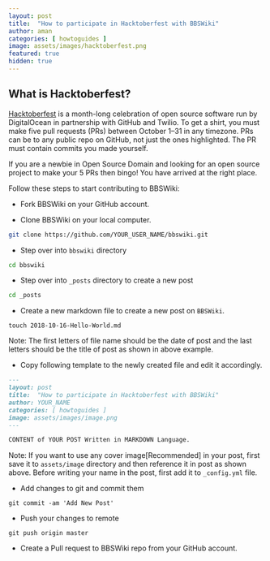 ```yaml
---
layout: post
title:  "How to participate in Hacktoberfest with BBSWiki"
author: aman
categories: [ howtoguides ]
image: assets/images/hacktoberfest.png
featured: true
hidden: true
---
```


## What is Hacktoberfest?

[Hacktoberfest](https://hacktoberfest.digitalocean.com) is a month-long celebration of open source software run by DigitalOcean in partnership with GitHub and Twilio.
To get a shirt, you must make five pull requests (PRs) between October 1–31 in any timezone. PRs can be to any public repo on GitHub, not just the ones highlighted. The PR must contain commits you made yourself.

If you are a newbie in Open Source Domain and looking for an open source project to make your 5 PRs then bingo! You have arrived at the right place.

Follow these steps to start contributing to BBSWiki:

- Fork BBSWiki on your GitHub account.

- Clone BBSWiki on your local computer.
```bash
git clone https://github.com/YOUR_USER_NAME/bbswiki.git
```

- Step over into `bbswiki` directory
```bash
cd bbswiki
```

- Step over into `_posts` directory to create a new post 
```bash
cd _posts
```

- Create a new markdown file to create a new post on `BBSWiki`.
```
touch 2018-10-16-Hello-World.md
```
Note: The first letters of file name should be the date of post and the last letters should be the title of post as shown in above example.

- Copy following template to the newly created file and edit it accordingly.

```markdown
---
layout: post
title:  "How to participate in Hacktoberfest with BBSWiki"
author: YOUR_NAME
categories: [ howtoguides ]
image: assets/images/image.png
---

CONTENT of YOUR POST Written in MARKDOWN Language.
```

Note: If you want to use any cover image[Recommended] in your post, first save it to `assets/image` directory and then reference it in post as shown above. Before writing your name in the post, first add it to `_config.yml` file.

- Add changes to git and commit them
```
git commit -am 'Add New Post'
```

- Push your changes to remote
```
git push origin master
```

- Create a Pull request to BBSWiki repo from your GitHub account.